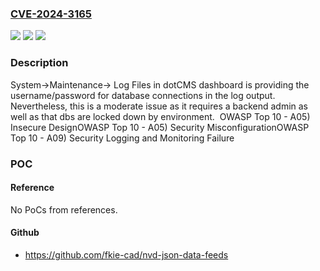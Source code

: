 ### [CVE-2024-3165](https://cve.mitre.org/cgi-bin/cvename.cgi?name=CVE-2024-3165)
![](https://img.shields.io/static/v1?label=Product&message=dotCMS%20core&color=blue)
![](https://img.shields.io/static/v1?label=Version&message=%3D%2022.02%20and%20after%20&color=brighgreen)
![](https://img.shields.io/static/v1?label=Vulnerability&message=CWE-522%20Insufficiently%20Protected%20Credentials&color=brighgreen)

### Description

System->Maintenance-> Log Files in dotCMS dashboard is providing the username/password for database connections in the log output. Nevertheless, this is a moderate issue as it requires a backend admin as well as that dbs are locked down by environment.  OWASP Top 10 - A05) Insecure DesignOWASP Top 10 - A05) Security MisconfigurationOWASP Top 10 - A09) Security Logging and Monitoring Failure

### POC

#### Reference
No PoCs from references.

#### Github
- https://github.com/fkie-cad/nvd-json-data-feeds

